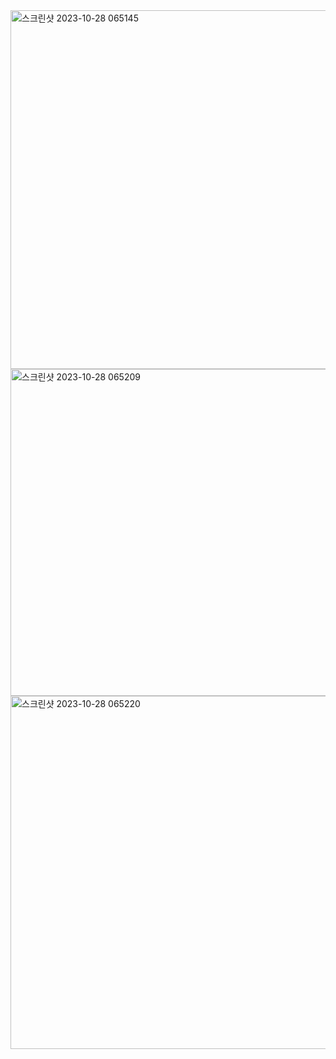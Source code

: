 <img width="574" alt="스크린샷 2023-10-28 065145" src="https://github.com/seok12/ecoleproject/assets/48661266/02035d17-ce9b-424d-936b-86c3261bbdcc">



<img width="523" alt="스크린샷 2023-10-28 065209" src="https://github.com/seok12/ecoleproject/assets/48661266/e8ad99a5-c85b-4194-b965-8258a21c3650">


<img width="565" alt="스크린샷 2023-10-28 065220" src="https://github.com/seok12/ecoleproject/assets/48661266/71c5a643-2b8a-458d-b578-1acca0ae6a42">
